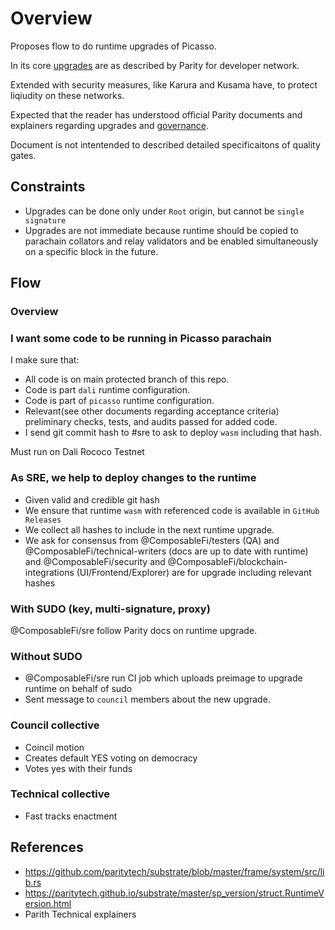 # Overview

Proposes flow to do runtime upgrades of Picasso. 

In its core [upgrades] are as described by Parity for developer network.

Extended with security measures, like Karura and Kusama have, to protect liqiudity on these networks.

Expected that the reader has understood official Parity documents and explainers regarding upgrades and [governance].

Document is not intentended to described detailed specificaitons of quality gates.

## Constraints

- Upgrades can be done only under `Root` origin, but cannot be `single signature`
- Upgrades are not immediate because runtime should be copied to parachain collators and relay validators and be enabled simultaneously on a specific block in the future.

## Flow

### Overview


### I want some code to be running in Picasso parachain

I make sure that:

- All code is on main protected branch of this repo.
- Code is part `dali` runtime configuration.
- Code is part of `picasso` runtime configuration.
- Relevant(see other documents regarding acceptance criteria) preliminary checks, tests, and audits passed for added code.
- I send git commit hash to #sre to ask to deploy `wasm` including that hash.


Must run on Dali Rococo Testnet

### As SRE, we help to deploy changes to the runtime

- Given valid and credible git hash
- We ensure that runtime `wasm` with referenced code is available in `GitHub Releases`
- We collect all hashes to include in the next runtime upgrade.
- We ask for consensus from @ComposableFi/testers (QA) and @ComposableFi/technical-writers (docs are up to date with runtime) and @ComposableFi/security and @ComposableFi/blockchain-integrations (UI/Frontend/Explorer) are for upgrade including relevant hashes

### With SUDO (key, multi-signature, proxy)

@ComposableFi/sre follow Parity docs on runtime upgrade.

### Without SUDO

- @ComposableFi/sre run CI job which uploads preimage to upgrade runtime on behalf of sudo
- Sent message to `council` members about the new upgrade.

### Council collective

- Coincil motion
- Creates default YES voting on democracy
- Votes yes with their funds

### Technical collective

- Fast tracks enactment

## References

- <https://github.com/paritytech/substrate/blob/master/frame/system/src/lib.rs>
- <https://paritytech.github.io/substrate/master/sp_version/struct.RuntimeVersion.html>
- Parith Technical explainers

[governance]:../doc/governance.md
[upgrades]: https://docs.substrate.io/tutorials/get-started/forkless-upgrade
